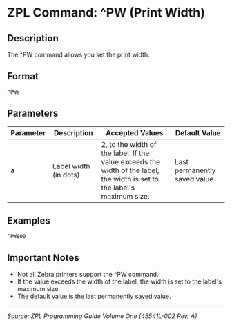 # ZPL Command: ^PW (Print Width)

## Description
The ^PW command allows you set the print width.

## Format
```
^PWa
```

## Parameters
| Parameter | Description | Accepted Values | Default Value |
|-----------|-------------|----------------|---------------|
| **a** | Label width (in dots) | 2, to the width of the label. If the value exceeds the width of the label, the width is set to the label's maximum size. | Last permanently saved value |

## Examples
```
^PW800
```

## Important Notes
- Not all Zebra printers support the ^PW command.
- If the value exceeds the width of the label, the width is set to the label's maximum size.
- The default value is the last permanently saved value.

---
*Source: ZPL Programming Guide Volume One (45541L-002 Rev. A)*